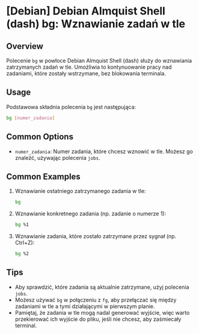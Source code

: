 # [Debian] Debian Almquist Shell (dash) bg: Wznawianie zadań w tle

## Overview
Polecenie `bg` w powłoce Debian Almquist Shell (dash) służy do wznawiania zatrzymanych zadań w tle. Umożliwia to kontynuowanie pracy nad zadaniami, które zostały wstrzymane, bez blokowania terminala.

## Usage
Podstawowa składnia polecenia `bg` jest następująca:

```bash
bg [numer_zadania]
```

## Common Options
- `numer_zadania`: Numer zadania, które chcesz wznowić w tle. Możesz go znaleźć, używając polecenia `jobs`.

## Common Examples
1. Wznawianie ostatniego zatrzymanego zadania w tle:
   ```bash
   bg
   ```

2. Wznawianie konkretnego zadania (np. zadanie o numerze 1):
   ```bash
   bg %1
   ```

3. Wznawianie zadania, które zostało zatrzymane przez sygnał (np. Ctrl+Z):
   ```bash
   bg %2
   ```

## Tips
- Aby sprawdzić, które zadania są aktualnie zatrzymane, użyj polecenia `jobs`.
- Możesz używać `bg` w połączeniu z `fg`, aby przełączać się między zadaniami w tle a tymi działającymi w pierwszym planie.
- Pamiętaj, że zadania w tle mogą nadal generować wyjście, więc warto przekierować ich wyjście do pliku, jeśli nie chcesz, aby zaśmiecały terminal.
